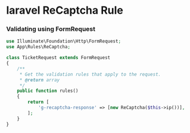 # laravel  ReCaptcha Rule

### Validating using FormRequest

```php
use Illuminate\Foundation\Http\FormRequest;
use App\Rules\ReCaptcha;

class TicketRequest extends FormRequest
{
    /**
     * Get the validation rules that apply to the request.
     * @return array
     */
    public function rules()
    {
        return [
            'g-recaptcha-response' => [new ReCaptcha($this->ip())],
        ];
    }
}
```
